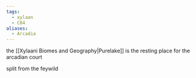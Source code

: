 ```yaml
---
tags:
  - xylaan
  - C04
aliases:
  - Arcadia
---
```

the [[Xylaani Biomes and Geography|Purelake]] is the resting place for the arcadian court

split from the feywild 
